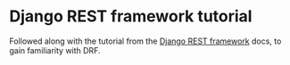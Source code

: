 # Django REST framework tutorial

Followed along with the tutorial from the [Django REST framework](https://www.django-rest-framework.org/) docs, to gain familiarity with DRF.
